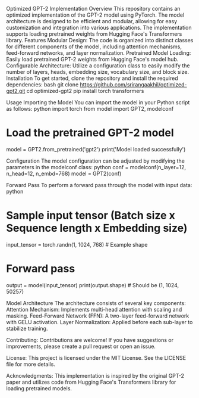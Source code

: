 Optimized GPT-2 Implementation
Overview
This repository contains an optimized implementation of the GPT-2 model using PyTorch. The model architecture is designed to be efficient and modular, allowing for easy customization and integration into various applications. The implementation supports loading pretrained weights from Hugging Face's Transformers library.
Features
Modular Design: The code is organized into distinct classes for different components of the model, including attention mechanisms, feed-forward networks, and layer normalization.
Pretrained Model Loading: Easily load pretrained GPT-2 weights from Hugging Face's model hub.
Configurable Architecture: Utilize a configuration class to easily modify the number of layers, heads, embedding size, vocabulary size, and block size.
Installation
To get started, clone the repository and install the required dependencies:
bash
git clone https://github.com/srirangaakhil/optimized-gpt2.git
cd optimized-gpt2
pip install torch transformers

Usage
Importing the Model
You can import the model in your Python script as follows:
python
import torch
from model import GPT2, modelconf

# Load the pretrained GPT-2 model
model = GPT2.from_pretrained('gpt2')
print('Model loaded successfully')

Configuration
The model configuration can be adjusted by modifying the parameters in the modelconf class:
python
conf = modelconf(n_layer=12, n_head=12, n_embd=768)
model = GPT2(conf)

Forward Pass
To perform a forward pass through the model with input data:
python
# Sample input tensor (Batch size x Sequence length x Embedding size)
input_tensor = torch.randn(1, 1024, 768)  # Example shape

# Forward pass
output = model(input_tensor)
print(output.shape)  # Should be (1, 1024, 50257)

Model Architecture
The architecture consists of several key components:
Attention Mechanism: Implements multi-head attention with scaling and masking.
Feed-Forward Network (FFN): A two-layer feed-forward network with GELU activation.
Layer Normalization: Applied before each sub-layer to stabilize training.

Contributing:
Contributions are welcome! If you have suggestions or improvements, please create a pull request or open an issue.

License:
This project is licensed under the MIT License. See the LICENSE file for more details.

Acknowledgments:
This implementation is inspired by the original GPT-2 paper and utilizes code from Hugging Face's Transformers library for loading pretrained models.
